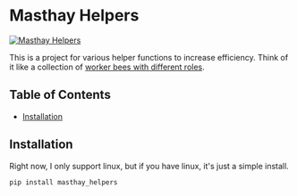 # Masthay Helpers

[![Masthay Helpers](https://edibleaspen.ediblecommunities.com/sites/default/files/images/article/hive-1.jpg)](https://en.wikipedia.org/wiki/Worker_bee#Worker_activities)

This is a project for various helper functions to increase efficiency.
Think of it like a collection of [worker bees with different roles](https://en.wikipedia.org/wiki/Worker_bee#Worker_activities).

## Table of Contents
- [Installation](#installation)

## Installation
Right now, I only support linux, but if you have linux, it's just a simple
install.
```bash
pip install masthay_helpers
